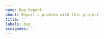 ```yaml
---
name: Bug Report
about: Report a problem with this project
title: ''
labels: bug
assignees: ''
---
```

<!--
Tell us about the problem you encountered.
If possible, include a short, self-contained, correct example (https://sscce.org/).
-->
